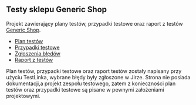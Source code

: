 

## Testy sklepu Generic Shop

Projekt zawierający plany testów, przypadki testowe oraz raport z testów [Generic Shop](http://skleptest.pl/).

* [Plan testów](https://github.com/MagKot/Portfolio/blob/main/PlanTest%C3%B3wGenericShop.pdf)
* [Przypadki testowe](https://github.com/MagKot/Portfolio/blob/main/TestCases.pdf)
* [Zgłoszenia błędów](https://github.com/MagKot/Portfolio/blob/main/Zg%C5%82oszeniaB%C5%82%C4%99d%C3%B3wJira.pdf)
* [Raport z testów](https://github.com/MagKot/Portfolio/blob/main/RaportZTestow.pdf)

Plan testów, przypadki testowe oraz raport testów zostały napisany przy użyciu TestLinka, wybrane błędy były zgłoszone w Jirze. Strona nie posiada dokumentacji,a projekt zespołu testowego, zatem z konieczności plan testów oraz przypadki testowe są pisane w pewnymi założeniami projektowymi.



